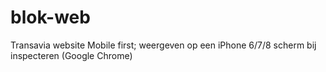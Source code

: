 # blok-web
Transavia website
Mobile first; weergeven op een iPhone 6/7/8 scherm bij inspecteren (Google Chrome)
